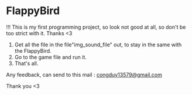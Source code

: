 # FlappyBird
!!! This is my first programming project, so look not good at all, so don't be too strict with it. Thanks <3

1. Get all the file in the file"img_sound_file" out, to stay in the same with the FlappyBird.
2. Go to the game file and run it. 
3. That's all.

Any feedback, can send to this mail : congduy13579@gmail.com

Thank you <3